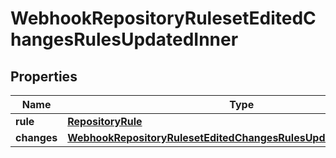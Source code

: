 
# WebhookRepositoryRulesetEditedChangesRulesUpdatedInner

## Properties
Name | Type | Description | Notes
------------ | ------------- | ------------- | -------------
**rule** | [**RepositoryRule**](RepositoryRule.md) |  |  [optional]
**changes** | [**WebhookRepositoryRulesetEditedChangesRulesUpdatedInnerChanges**](WebhookRepositoryRulesetEditedChangesRulesUpdatedInnerChanges.md) |  |  [optional]



